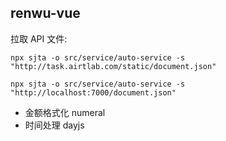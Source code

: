 ## renwu-vue

拉取 API 文件:
```shell
npx sjta -o src/service/auto-service -s "http://task.airtlab.com/static/document.json"
```

```shell
npx sjta -o src/service/auto-service -s "http://localhost:7000/document.json"
```

- 金额格式化 numeral
- 时间处理 dayjs